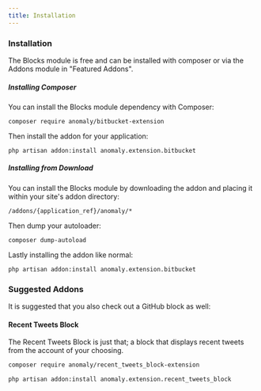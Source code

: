 ```yaml
---
title: Installation 
---
```


### Installation

The Blocks module is free and can be installed with composer or via the Addons module in "Featured Addons".

##### Installing Composer

You can install the Blocks module dependency with Composer:

    composer require anomaly/bitbucket-extension

Then install the addon for your application:

    php artisan addon:install anomaly.extension.bitbucket

##### Installing from Download

You can install the Blocks module by downloading the addon and placing it within your site's addon directory:

    /addons/{application_ref}/anomaly/*

Then dump your autoloader:

    composer dump-autoload

Lastly installing the addon like normal:

    php artisan addon:install anomaly.extension.bitbucket

### Suggested Addons

It is suggested that you also check out a GitHub block as well:

#### Recent Tweets Block

The Recent Tweets Block is just that; a block that displays recent tweets from the account of your choosing.

```bash
composer require anomaly/recent_tweets_block-extension

php artisan addon:install anomaly.extension.recent_tweets_block
```

